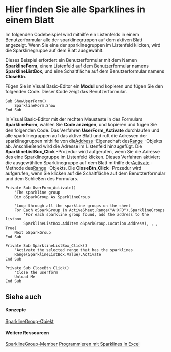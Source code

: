 
# Hier finden Sie alle Sparklines in einem Blatt

Im folgenden Codebeispiel wird mithilfe ein Listenfelds in einem Benutzerformular alle der sparklinegruppen auf dem aktiven Blatt angezeigt. Wenn Sie eine der sparklinegruppen im Listenfeld klicken, wird die Sparklinegruppe auf dem Blatt ausgewählt.

Dieses Beispiel erfordert ein Benutzerformular mit dem Namen  **SparklineForm**, einem Listenfeld auf dem Benutzerformular namens **SparklineListBox**, und eine Schaltfläche auf dem Benutzerformular namens **CloseBtn**.

Fügen Sie in Visual Basic-Editor ein  **Modul** und kopieren und fügen Sie den folgenden Code. Dieser Code zeigt das Benutzerformular.




```
Sub ShowUserForm()
    SparklineForm.Show
End Sub
```

In Visual Basic-Editor mit der rechten Maustaste in des Formulars  **SparklineForm**, wählen Sie **Code anzeigen**, und kopieren und fügen Sie den folgenden Code.
Das Verfahren  **UserForm_Activate** durchlaufen und alle sparklinegruppen auf das aktive Blatt und ruft die Adressen der sparklinegruppen mithilfe von die[Address](aaa2432e-9bb1-4a48-3868-86455bc53938.md) -Eigenschaft des[Range](b8207778-0dcc-4570-1234-f130532cc8cd.md) -Objekts ab. Anschließend wird die Adresse im Listenfeld hinzugefügt.
Die  **SparklineListBox_Click** -Prozedur wird aufgerufen, wenn Sie die Adresse des eine Sparklinegruppe im Listenfeld klicken. Dieses Verfahren aktiviert die ausgewählten Sparklinegruppe auf dem Blatt mithilfe der[Activate](a0050055-84e7-7611-a961-887fcb063369.md) -Methode des[Range](b8207778-0dcc-4570-1234-f130532cc8cd.md) -Objekts.
Die  **CloseBtn_Click** -Prozedur wird aufgerufen, wenn Sie klicken auf die Schaltfläche auf dem Benutzerformular und dem Schließen des Formulars.



```
Private Sub UserForm_Activate()
    'The sparkline group
    Dim oSparkGroup As SparklineGroup
    
    'Loop through all the sparkline groups on the sheet
    For Each oSparkGroup In ActiveSheet.Range("A:XFD").SparklineGroups
        'For each sparkline group found, add the address to the listbox
        SparklineListBox.AddItem oSparkGroup.Location.Address(, , , True)
    Next oSparkGroup
End Sub

Private Sub SparklineListBox_Click()
    'Activate the selected range that has the sparklines
    Range(SparklineListBox.Value).Activate
End Sub

Private Sub CloseBtn_Click()
    'Close the userform
    Unload Me
End Sub
```


## Siehe auch


#### Konzepte


[SparklineGroup-Objekt](cc694d97-a3d3-3473-2e37-0ede67b97680.md)
#### Weitere Ressourcen


[SparklineGroup-Member](http://msdn.microsoft.com/library/dad308ee-d69b-748d-d0c8-ad63c643808f%28Office.15%29.aspx)
[Programmieren mit Sparklines In Excel](http://msdn.microsoft.com/library/e26f3356-882e-44d5-94a5-c7e8d1026d78%28Office.15%29.aspx)